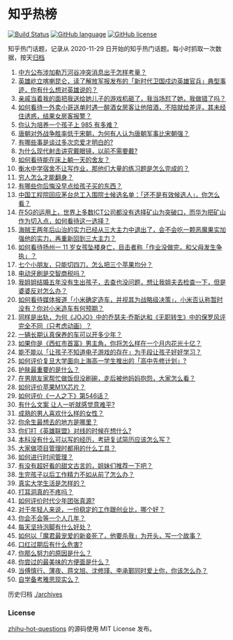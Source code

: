 # 知乎热榜
[![Build Status](https://github.com/ToWeLong/zhihu-hot-questions/workflows/CI/badge.svg)](https://github.com/ToWeLong/zhihu-hot-questions/actions)
[![GitHub language](https://img.shields.io/badge/language-golang-orange.svg)](https://golang.org/)
[![GitHub license](https://img.shields.io/github/license/ToWeLong/zhihu-hot-questions)](https://github.com/ToWeLong/zhihu-hot-questions/blob/main/LICENSE)

知乎热门话题，记录从 2020-11-29 日开始的知乎热门话题。每小时抓取一次数据，按天[归档](./archives)

<!-- BEGIN -->

1. [中方公布涉加勒万河谷冲突消息出于怎样考量？](https://www.zhihu.com/question/445222303)
1. [英雄屹立喀喇昆仑，读了解放军报发布的「新时代卫国戍边英雄官兵」典型事迹，你有什么想对英雄说的？](https://www.zhihu.com/question/445151920)
1. [亲戚当着我的面把我送给她儿子的游戏机砸了，我当场怼了她，我做错了吗？](https://www.zhihu.com/question/444465408)
1. [如何看待一外卖小哥送单时遇一醉酒女房客让他陪酒，不陪就给差评，其未经住诱惑，结果女房客报警？](https://www.zhihu.com/question/444991876)
1. [你认为培养一个孩子上 985 有多难？](https://www.zhihu.com/question/435090746)
1. [唐朝对外战争胜率低于宋朝，为何有人认为唐朝军事比宋朝强？](https://www.zhihu.com/question/445180095)
1. [有哪些事是谈过多次恋爱才明白的?](https://www.zhihu.com/question/55783301)
1. [为什么现代射击讲究戴眼镜，以前不需要戴?](https://www.zhihu.com/question/444202845)
1. [如何看待能在床上躺一天的舍友？](https://www.zhihu.com/question/318657086)
1. [衡水中学宿舍不让写作业，那他们大量的练习题是怎么完成的？](https://www.zhihu.com/question/444674574)
1. [穷人怎么才能翻身？](https://www.zhihu.com/question/444003245)
1. [有哪些你后悔没早点给孩子买的东西？](https://www.zhihu.com/question/389543038)
1. [中国工程院回应茅台总工入围院士候选名单：「还不是有效候选人」，你怎么看？](https://www.zhihu.com/question/445047136)
1. [在5G的运用上，世界上多数ICT公司都没有选择矿山为突破口，而华为把矿山作为切入点，如何看待这一选择？](https://www.zhihu.com/question/443688048)
1. [海贼王两年后山治的实力已经从三大主力中退出了，会不会吃一颗恶魔果实加强他的实力，再重新回到三大主力？](https://www.zhihu.com/question/444897340)
1. [如何看待扬州一 11 岁女孩坠楼身亡，目击者称「作业没做完，和父母发生争执」？](https://www.zhihu.com/question/445159951)
1. [七个小朋友，只能切四刀，怎么把三个苹果均分？](https://www.zhihu.com/question/297440538)
1. [电动牙刷是交智商税吗？](https://www.zhihu.com/question/426635230)
1. [我姐姐结婚五年没有生出孩子，去查也没问题，想让我姐夫去检查一下，但是婆婆反对怎么办？](https://www.zhihu.com/question/444784179)
1. [如何看待媒体报道「小米确定造车，并视其为战略级决策」，小米否认称暂时没有？你对小米造车有何预期？](https://www.zhihu.com/question/445214826)
1. [同样是出轨，为何《JOJO》中的乔瑟夫·乔斯达和《无职转生》中的保罗风评完全不同（只考虑动画）？](https://www.zhihu.com/question/444868066)
1. [一辆长期认真保养的车可以开多少年？](https://www.zhihu.com/question/42018659)
1. [如果你是《西虹市首富》男主角，你将怎么样在一个月内花光十亿？](https://www.zhihu.com/question/287526924)
1. [能不能以「让孩子不知道电子游戏的存在」为手段让孩子好好学习？](https://www.zhihu.com/question/444830727)
1. [如何评价复旦大学面向上海高一学生推出的「高中先修计划」?](https://www.zhihu.com/question/444670234)
1. [护肤最重要的是什么？](https://www.zhihu.com/question/428147299)
1. [在男朋友家帮忙做饭但没刷碗，走后被他妈妈抱怨，大家怎么看？](https://www.zhihu.com/question/445036556)
1. [如何评价苹果M1X芯片？](https://www.zhihu.com/question/445143142)
1. [如何评价《一人之下》第546话？](https://www.zhihu.com/question/444915324)
1. [有什么文案 让人一听就感觉意难平?](https://www.zhihu.com/question/439510714)
1. [成熟的男人喜欢什么样的女性？](https://www.zhihu.com/question/20454434)
1. [你余生最想去的地方是哪里？](https://www.zhihu.com/question/443924325)
1. [你们打《英雄联盟》对线的时候在想什么?](https://www.zhihu.com/question/444147594)
1. [本科没有什么可以写的经历，考研复试简历应该怎么写？](https://www.zhihu.com/question/313175414)
1. [大家做项目管理时都用的什么工具？](https://www.zhihu.com/question/38813402)
1. [如何进行时间管理？](https://www.zhihu.com/question/19705539)
1. [有没有超好看的甜文古言的，姐妹们推荐一下吧？](https://www.zhihu.com/question/441761579)
1. [生完孩子以后工作精力不如从前了怎么办？](https://www.zhihu.com/question/444108450)
1. [真实大学生活是怎样的？](https://www.zhihu.com/question/444847984)
1. [打耳洞真的不疼吗？](https://www.zhihu.com/question/420933037)
1. [如何评价时代少年团张真源?](https://www.zhihu.com/question/369938182)
1. [对于年轻人来说，一份稳定的工作跟创业比，哪个好？](https://www.zhihu.com/question/444691129)
1. [你会不会等一个人几年？](https://www.zhihu.com/question/444028949)
1. [每天坚持泡脚有什么好处？](https://www.zhihu.com/question/286352117)
1. [如何以「魔君最宠爱的新妾死了，他要杀我」为开头，写一个故事？](https://www.zhihu.com/question/439794846)
1. [口红过期后有什么危害?](https://www.zhihu.com/question/313043689)
1. [你那么努力的原因是什么？](https://www.zhihu.com/question/440504665)
1. [你尝过的最美味的方便面是什么？](https://www.zhihu.com/question/417607029)
1. [当傅慎行、薄夜、蒋文旭、沈修瑾、李承鄞同时爱上你，你该怎么办？](https://www.zhihu.com/question/438674093)
1. [自学备考雅思现实么？](https://www.zhihu.com/question/264358299)

<!-- END -->

历史归档 [./archives](./archives)


### License
[zhihu-hot-questions](https://github.com/towelong/zhihu-hot-questions) 的源码使用 MIT License 发布。